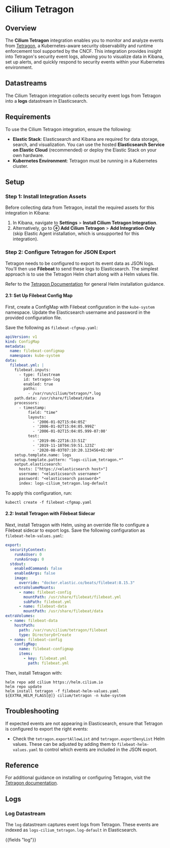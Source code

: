 # Cilium Tetragon

## Overview

The **Cilium Tetragon** integration enables you to monitor and analyze events from [Tetragon](https://tetragon.io/), a Kubernetes-aware security observability and runtime enforcement tool supported by the CNCF. This integration provides insight into Tetragon's security event logs, allowing you to visualize data in Kibana, set up alerts, and quickly respond to security events within your Kubernetes environment.

## Datastreams

The Cilium Tetragon integration collects security event logs from Tetragon into a **logs** datastream in Elasticsearch.

## Requirements

To use the Cilium Tetragon integration, ensure the following:

- **Elastic Stack**: Elasticsearch and Kibana are required for data storage, search, and visualization. You can use the hosted **Elasticsearch Service on Elastic Cloud** (recommended) or deploy the Elastic Stack on your own hardware.
- **Kubernetes Environment**: Tetragon must be running in a Kubernetes cluster.

## Setup

### Step 1: Install Integration Assets

Before collecting data from Tetragon, install the required assets for this integration in Kibana:

1. In Kibana, navigate to **Settings** > **Install Cilium Tetragon Integration**.
2. Alternatively, go to **⊕ Add Cilium Tetragon** > **Add Integration Only** (skip Elastic Agent installation, which is unsupported for this integration).

### Step 2: Configure Tetragon for JSON Export

Tetragon needs to be configured to export its event data as JSON logs. You’ll then use **Filebeat** to send these logs to Elasticsearch. The simplest approach is to use the Tetragon Helm chart along with a Helm values file.

Refer to the [Tetragon Documentation](https://tetragon.io/docs/installation/kubernetes/) for general Helm installation guidance.

#### 2.1: Set Up Filebeat Config Map

First, create a ConfigMap with Filebeat configuration in the `kube-system` namespace. Update the Elasticsearch username and password in the provided configuration file.

Save the following as `filebeat-cfgmap.yaml`:

```yaml
apiVersion: v1
kind: ConfigMap
metadata:
  name: filebeat-configmap
  namespace: kube-system
data:
  filebeat.yml: |
    filebeat.inputs:
      - type: filestream
        id: tetragon-log
        enabled: true
        paths:
          - /var/run/cilium/tetragon/*.log
    path.data: /usr/share/filebeat/data
    processors:
      - timestamp:
          field: "time"
          layouts:
            - '2006-01-02T15:04:05Z'
            - '2006-01-02T15:04:05.999Z'
            - '2006-01-02T15:04:05.999-07:00'
          test:
            - '2019-06-22T16:33:51Z'
            - '2019-11-18T04:59:51.123Z'
            - '2020-08-03T07:10:20.123456+02:00'
    setup.template.name: logs
    setup.template.pattern: "logs-cilium_tetragon.*"
    output.elasticsearch:
      hosts: ["https://<elasticsearch host>"]
      username: "<elasticsearch username>"
      password: "<elasticsearch password>"
      index: logs-cilium_tetragon.log-default
```

To apply this configuration, run:

```shell
kubectl create -f filebeat-cfgmap.yaml
```

#### 2.2: Install Tetragon with Filebeat Sidecar

Next, install Tetragon with Helm, using an override file to configure a Filebeat sidecar to export logs. Save the following configuration as `filebeat-helm-values.yaml`:

```yaml
export:
  securityContext:
    runAsUser: 0
    runAsGroup: 0
  stdout:
    enabledCommand: false
    enabledArgs: false
    image:
      override: "docker.elastic.co/beats/filebeat:8.15.3"
    extraVolumeMounts:
      - name: filebeat-config
        mountPath: /usr/share/filebeat/filebeat.yml
        subPath: filebeat.yml
      - name: filebeat-data
        mountPath: /usr/share/filebeat/data
extraVolumes:
  - name: filebeat-data
    hostPath:
      path: /var/run/cilium/tetragon/filebeat
      type: DirectoryOrCreate
  - name: filebeat-config
    configMap:
      name: filebeat-configmap
      items:
        - key: filebeat.yml
          path: filebeat.yml
```

Then, install Tetragon with:

```shell
helm repo add cilium https://helm.cilium.io
helm repo update
helm install tetragon -f filebeat-helm-values.yaml ${EXTRA_HELM_FLAGS[@]} cilium/tetragon -n kube-system
```

## Troubleshooting

If expected events are not appearing in Elasticsearch, ensure that Tetragon is configured to export the right events:

- Check the `tetragon.exportAllowList` and `tetragon.exportDenyList` Helm values. These can be adjusted by adding them to `filebeat-helm-values.yaml` to control which events are included in the JSON export.

## Reference

For additional guidance on installing or configuring Tetragon, visit the [Tetragon documentation](https://tetragon.io/docs/).

## Logs

### Log Datastream

The `log` datastream captures event logs from Tetragon. These events are indexed as `logs-cilium_tetragon.log-default` in Elasticsearch.

{{fields "log"}}